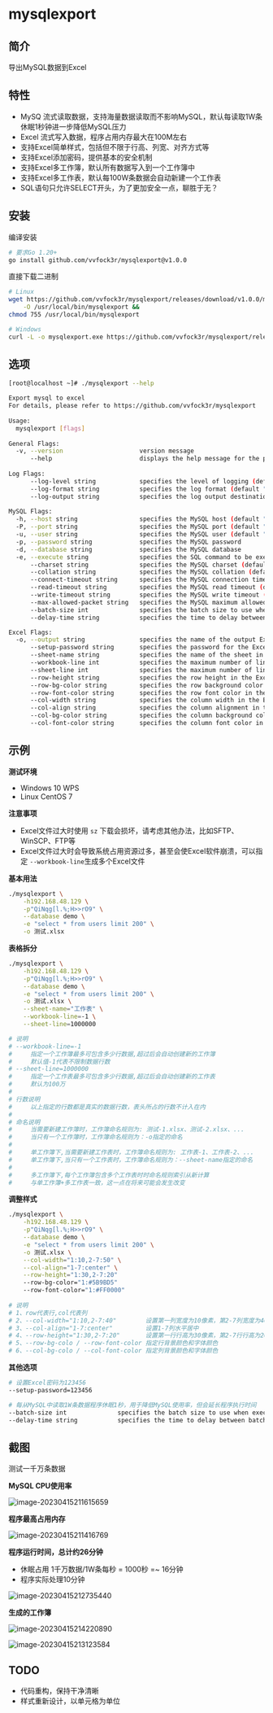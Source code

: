 # mysqlexport

## 简介

导出MySQL数据到Excel

## 特性

* MySQ 流式读取数据，支持海量数据读取而不影响MySQL，默认每读取1W条休眠1秒钟进一步降低MySQL压力
* Excel 流式写入数据，程序占用内存最大在100M左右
* 支持Excel简单样式，包括但不限于行高、列宽、对齐方式等
* 支持Excel添加密码，提供基本的安全机制
* 支持Excel多工作簿，默认所有数据写入到一个工作簿中
* 支持Excel多工作表，默认每100W条数据会自动新建一个工作表
* SQL语句只允许SELECT开头，为了更加安全一点，聊胜于无？

## 安装

编译安装

```bash
# 要求Go 1.20+
go install github.com/vvfock3r/mysqlexport@v1.0.0
```

直接下载二进制

```bash
# Linux
wget https://github.com/vvfock3r/mysqlexport/releases/download/v1.0.0/mysqlexport-v1.0.0-linux-amd64 \
    -O /usr/local/bin/mysqlexport &&
chmod 755 /usr/local/bin/mysqlexport

# Windows
curl -L -o mysqlexport.exe https://github.com/vvfock3r/mysqlexport/releases/download/v1.0.0/mysqlexport-v1.0.0-windows-amd64.exe 
```

## 选项

```bash
[root@localhost ~]# ./mysqlexport --help

Export mysql to excel                                                                                          
For details, please refer to https://github.com/vvfock3r/mysqlexport                                           
                                                                                                               
Usage:                                                                                                         
  mysqlexport [flags]                                                                                          
                                                                                                               
General Flags:                                                                                                 
  -v, --version                     version message                                                            
      --help                        displays the help message for the program                                  
                                                                                                               
Log Flags:                                                                                                     
      --log-level string            specifies the level of logging (default "info")                            
      --log-format string           specifies the log format (default "console")                               
      --log-output string           specifies the log output destination (default "stdout")                    
                                                                                                               
MySQL Flags:                                                                                                   
  -h, --host string                 specifies the MySQL host (default "127.0.0.1")                             
  -P, --port string                 specifies the MySQL port (default "3306")                                  
  -u, --user string                 specifies the MySQL user (default "root")                                  
  -p, --password string             specifies the MySQL password                                               
  -d, --database string             specifies the MySQL database                                               
  -e, --execute string              specifies the SQL command to be executed                                   
      --charset string              specifies the MySQL charset (default "utf8mb4")                            
      --collation string            specifies the MySQL collation (default "utf8mb4_general_ci")
      --connect-timeout string      specifies the MySQL connection timeout (default "5s")
      --read-timeout string         specifies the MySQL read timeout (default "30s")
      --write-timeout string        specifies the MySQL write timeout (default "30s")
      --max-allowed-packet string   specifies the MySQL maximum allowed packet (default "16MB")
      --batch-size int              specifies the batch size to use when executing SQL commands (default 10000)
      --delay-time string           specifies the time to delay between batches when executing SQL (default "1s")

Excel Flags:
  -o, --output string               specifies the name of the output Excel file
      --setup-password string       specifies the password for the Excel file
      --sheet-name string           specifies the name of the sheet in the Excel file
      --workbook-line int           specifies the maximum number of lines all sheet in the Excel file (default -1)
      --sheet-line int              specifies the maximum number of lines per sheet in the Excel file (default 1000000)
      --row-height string           specifies the row height in the Excel file
      --row-bg-color string         specifies the row background color in the Excel file
      --row-font-color string       specifies the row font color in the Excel file
      --col-width string            specifies the column width in the Excel file
      --col-align string            specifies the column alignment in the Excel file
      --col-bg-color string         specifies the column background color in the Excel file
      --col-font-color string       specifies the column font color in the Excel file
```

## 示例

**测试环境**

* Windows 10 WPS
* Linux CentOS 7

**注意事项**

* Excel文件过大时使用 `sz` 下载会损坏，请考虑其他办法，比如SFTP、WinSCP、FTP等
* Excel文件过大时会导致系统占用资源过多，甚至会使Excel软件崩溃，可以指定 `--workbook-line`生成多个Excel文件

**基本用法**

```bash
./mysqlexport \
	-h192.168.48.129 \
	-p"QiNqg[l.%;H>>rO9" \
	--database demo \
	-e "select * from users limit 200" \
	-o 测试.xlsx
```

**表格拆分**

```bash
./mysqlexport \
	-h192.168.48.129 \
	-p"QiNqg[l.%;H>>rO9" \
	--database demo \
	-e "select * from users limit 200" \
	-o 测试.xlsx \
	--sheet-name="工作表" \
	--workbook-line=-1 \
	--sheet-line=1000000

# 说明
# --workbook-line=-1	
#     指定一个工作簿最多可包含多少行数据,超过后会自动创建新的工作簿
#     默认值-1代表不限制数据行数
# --sheet-line=1000000
#     指定一个工作表最多可包含多少行数据,超过后会自动创建新的工作表
#     默认为100万
# 
# 行数说明
#     以上指定的行数都是真实的数据行数，表头所占的行数不计入在内
#
# 命名说明
#     当需要新建工作簿时，工作簿命名规则为: 测试-1.xlsx、测试-2.xlsx、...
#     当只有一个工作簿时，工作簿命名规则为：-o指定的命名
#     
#     单工作簿下,当需要新建工作表时，工作簿命名规则为: 工作表-1、工作表-2、...
#     单工作簿下,当只有一个工作表时，工作簿命名规则为：--sheet-name指定的命名
#
#     多工作簿下,每个工作簿包含多个工作表时时命名规则索引从新计算
#     与单工作簿+多工作表一致，这一点在将来可能会发生改变
```

**调整样式**

```bash
./mysqlexport \
	-h192.168.48.129 \
	-p"QiNqg[l.%;H>>rO9" \
	--database demo \
	-e "select * from users limit 200" \
	-o 测试.xlsx \
	--col-width="1:10,2-7:50" \
	--col-align="1-7:center" \
	--row-height="1:30,2-7:20"
	--row-bg-color="1:#5B9BD5"
	--row-font-color="1:#FF0000"
	
# 说明
# 1、row代表行,col代表列
# 2、--col-width="1:10,2-7:40"        设置第一列宽度为10像素，第2-7列宽度为40像素
# 3、--col-align="1-7:center"         设置1-7列水平居中
# 4、--row-height="1:30,2-7:20"       设置第一行行高为30像素，第2-7行行高为20像素，单元格默认垂直居中，暂不支持自动调整
# 5、--row-bg-colo / --row-font-color 指定行背景颜色和字体颜色
# 6、--col-bg-colo / --col-font-color 指定列背景颜色和字体颜色
```

**其他选项**

```bash
# 设置Excel密码为123456
--setup-password=123456

# 每从MySQL中读取1W条数据程序休眠1秒，用于降低MySQL使用率，但会延长程序执行时间
--batch-size int              specifies the batch size to use when executing SQL commands (default 10000)
--delay-time string           specifies the time to delay between batches when executing SQL (default "1s")
```

## 截图

测试一千万条数据

**MySQL CPU使用率**

![image-20230415211615659](https://tuchuang-1257805459.cos.accelerate.myqcloud.com//image-20230415211615659.png)

**程序最高占用内存**

![image-20230415211416769](https://tuchuang-1257805459.cos.accelerate.myqcloud.com//image-20230415211416769.png)

**程序运行时间，总计约26分钟**

* 休眠占用 1千万数据/1W条每秒 = 1000秒 =~ 16分钟
* 程序实际处理10分钟

![image-20230415212735440](https://tuchuang-1257805459.cos.accelerate.myqcloud.com//image-20230415212735440.png)

**生成的工作簿**

![image-20230415214220890](https://tuchuang-1257805459.cos.accelerate.myqcloud.com//image-20230415214220890.png)

![image-20230415213123584](https://tuchuang-1257805459.cos.accelerate.myqcloud.com//image-20230415213123584.png)

## TODO

* 代码重构，保持干净清晰
* 样式重新设计，以单元格为单位